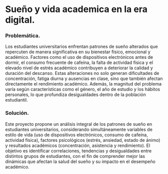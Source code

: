 # Sueño y vida academica en la era digital.
### Problemática. 
Los estudiantes universitarios enfrentan patrones de sueño alterados que repercuten de manera significativa en su bienestar físico, emocional y académico. Factores como el uso de dispositivos electrónicos antes de dormir, el consumo frecuente de cafeína, la falta de actividad física y el elevado nivel de estrés académico contribuyen a deteriorar la calidad y duración del descanso. Estas alteraciones no solo generan dificultades de concentración, fatiga diurna y ausencias en clase, sino que también afectan directamente el rendimiento académico. Además, la magnitud del problema varía según características como el género, el año de estudio y los hábitos personales, lo que profundiza desigualdades dentro de la población estudiantil.

### Solución. 
Este proyecto propone un análisis integral de los patrones de sueño en estudiantes universitarios, considerando simultáneamente variables de estilo de vida (uso de dispositivos electrónicos, consumo de cafeína, actividad física), factores psicológicos (estrés, ansiedad, estado de ánimo) y resultados académicos (concentración, asistencia y rendimiento). El objetivo es identificar correlaciones, tendencias y desigualdades entre distintos grupos de estudiantes, con el fin de comprender mejor las dinámicas que afectan la salud del sueño y su impacto en el desempeño académico.

